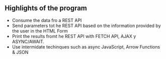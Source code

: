 ## Highlights of the program
- Consume the data fro a REST API
- Send parameters tot he REST API based on the information provided by the user in the HTML Form
- Print the results fromt he REST API with FETCH API, AJAX y ASYNC/AWAIT.
- Use intermidate techinques such as async JavaScript, Arrow Functions & JSON